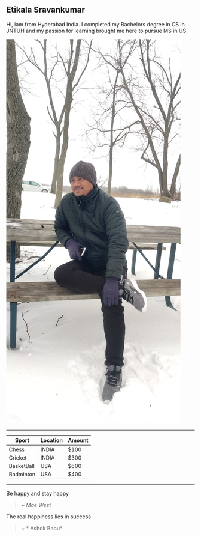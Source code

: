 ## Etikala Sravankumar
Hi, iam from Hyderabad India. I completed my Bachelors degree in CS in JNTUH and my passion for learning brought me here to pursue MS in US.

![Sravan](/Sravan.jpg)
*************************************************************************
|Sport|Location|Amount|
|---|---|---|
|Chess|INDIA|$100|
|Cricket|INDIA|$300|
|BasketBall|USA|$600|
|Badminton|USA|$400|
*************************************************************************
Be happy and stay happy
>  ~ *Mae West*

The real happiness lies in success
>  ~ * Ashok Babu*